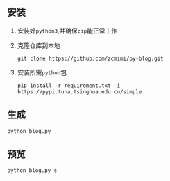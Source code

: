 ## 安装

1. 安装好`python3`,并确保`pip`能正常工作
2. 克隆仓库到本地
   
   ```
   git clone https://github.com/zcmimi/py-blog.git
   ```
3. 安装所需`python`包
   
   ```
   pip install -r requirement.txt -i https://pypi.tuna.tsinghua.edu.cn/simple
   ```

## 生成

```
python blog.py
```

## 预览

```
python blog.py s
```